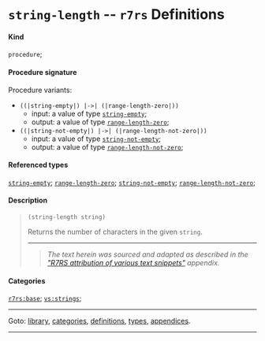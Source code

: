

<a id='definition__r7rs__string-length'></a>

# `string-length` -- `r7rs` Definitions


#### Kind

`procedure`;


#### Procedure signature

Procedure variants:
 * `((|string-empty|) |->| (|range-length-zero|))`
   * input: a value of type [`string-empty`](../../r7rs/types/string-empty.md#type__r7rs__string-empty);
   * output: a value of type [`range-length-zero`](../../r7rs/types/range-length-zero.md#type__r7rs__range-length-zero);
 * `((|string-not-empty|) |->| (|range-length-not-zero|))`
   * input: a value of type [`string-not-empty`](../../r7rs/types/string-not-empty.md#type__r7rs__string-not-empty);
   * output: a value of type [`range-length-not-zero`](../../r7rs/types/range-length-not-zero.md#type__r7rs__range-length-not-zero);


#### Referenced types

[`string-empty`](../../r7rs/types/string-empty.md#type__r7rs__string-empty);
[`range-length-zero`](../../r7rs/types/range-length-zero.md#type__r7rs__range-length-zero);
[`string-not-empty`](../../r7rs/types/string-not-empty.md#type__r7rs__string-not-empty);
[`range-length-not-zero`](../../r7rs/types/range-length-not-zero.md#type__r7rs__range-length-not-zero);


#### Description

> ````
> (string-length string)
> ````
> 
> 
> Returns the number of characters in the given `string`.
> 
> 
> ----
> > *The text herein was sourced and adapted as described in the ["R7RS attribution of various text snippets"](../../r7rs/appendices/attribution.md#appendix__r7rs__attribution) appendix.*


#### Categories

[`r7rs:base`](../../r7rs/categories/r7rs_3a_base.md#category__r7rs__r7rs_3a_base);
[`vs:strings`](../../r7rs/categories/vs_3a_strings.md#category__r7rs__vs_3a_strings);

----

Goto: [library](../../r7rs/_index.md#library__r7rs), [categories](../../r7rs/categories/_index.md#toc__r7rs__categories), [definitions](../../r7rs/definitions/_index.md#toc__r7rs__definitions), [types](../../r7rs/types/_index.md#toc__r7rs__types), [appendices](../../r7rs/appendices/_index.md#toc__r7rs__appendices).

----

